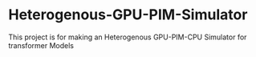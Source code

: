 # Heterogenous-GPU-PIM-Simulator
This project is for making an Heterogenous GPU-PIM-CPU Simulator for transformer Models
